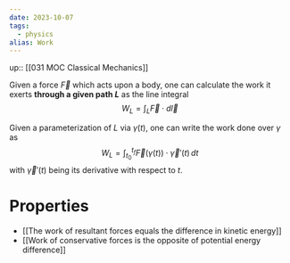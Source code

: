 ```yaml
---
date: 2023-10-07
tags:
  - physics
alias: Work
---
```

up:: [[031 MOC Classical Mechanics]]

Given a force $\vec{F}$ which acts upon a body, one can calculate the work it exerts **through a given path $L$** as the line integral
$$
W_L = \int_L \vec{F} \cdot d\vec{l}
$$

Given a parameterization of $L$ via $\gamma(t)$, one can write the work done over $\gamma$ as
$$
W_L = \int_{t_0}^{t_f}\vec{F}(\gamma(t))\cdot \vec{\gamma}'(t) \,dt
$$
with $\vec{\gamma}'(t)$ being its derivative with respect to $t$.
# Properties
- [[The work of resultant forces equals the difference in kinetic energy]]
- [[Work of conservative forces is the opposite of potential energy difference]]

